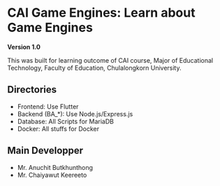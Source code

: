 # CAI Game Engines: Learn about Game Engines

**Version 1.0**

This was built for learning outcome of CAI course, 
Major of Educational Technology, Faculty of Education, Chulalongkorn University.

## Directories

- Frontend: Use Flutter
- Backend (BA_*): Use Node.js/Express.js
- Database: All Scripts for MariaDB
- Docker: All stuffs for Docker

## Main Developper

- Mr. Anuchit Butkhunthong
- Mr. Chaiyawut Keereeto
